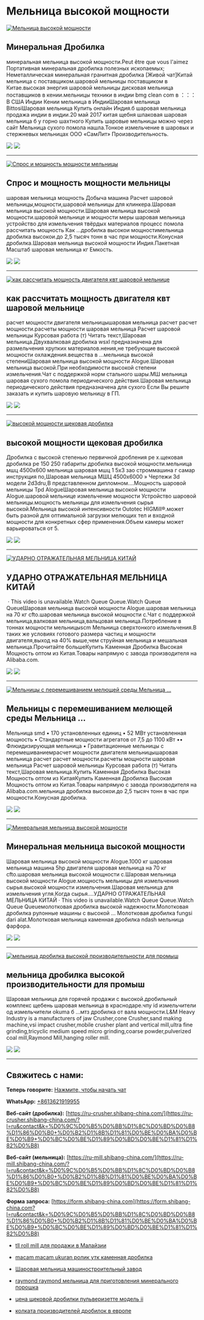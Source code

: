 # Мельница высокой мощности

<a href="https://swt.shibang-china.com/?l=ru&img&k=%D0%9C%D0%B5%D0%BB%D1%8C%D0%BD%D0%B8%D1%86%D0%B0+%D0%B2%D1%8B%D1%81%D0%BE%D0%BA%D0%BE%D0%B9+%D0%BC%D0%BE%D1%89%D0%BD%D0%BE%D1%81%D1%82%D0%B8" target="_blank">![Мельница высокой мощности](http://static.shibang-china.com/all-800x300/854.jpg)</a>

## Минеральная Дробилка
минеральная мельница высокой мощности.Peut &#234;tre que vous l'aimez Портативная минеральная дробилка полезных ископаемых; Неметаллическая минеральная гранитная дробилка [Живой чат]Китай мельница с поставщиком.шаровой мельницы поставщиком в Китае.высокая энергия шаровой мельницы дисковая мельница поставщиков в кении.мельницы техники в индии bmg clean com в ：：：В США Индии Кении мельница в ИндииШаровая мельница BittosiШаровая мельница Купить онлайн Индия.б шаровая мельница продажа индии в индии.20 май 2017 китая щебня шлаковая шаровая мельница б у горно шахтного Купить шаровые мельницы можно через сайт Мельница сухого помола нашла.Тонкое измельчение в шаровых и стержневых мельницах ООО &#171;СамЛит&#187; Производительность.


<a href="https://whatsapp.shibangsoft.com/WhatsApp.php" target="_blank" title="WhatsApp">![](http://static.shibang-china.com/icon/whatsapp.png)</a> <a href="https://swt.shibang-china.com/?l=ru&icon&k=%D0%9C%D0%B5%D0%BB%D1%8C%D0%BD%D0%B8%D1%86%D0%B0+%D0%B2%D1%8B%D1%81%D0%BE%D0%BA%D0%BE%D0%B9+%D0%BC%D0%BE%D1%89%D0%BD%D0%BE%D1%81%D1%82%D0%B8" target="_blank">![](http://static.shibang-china.com/icon/chat-ru.png)</a>

---

<a href="https://swt.shibang-china.com/?l=ru&img&k=%D0%9C%D0%B5%D0%BB%D1%8C%D0%BD%D0%B8%D1%86%D0%B0+%D0%B2%D1%8B%D1%81%D0%BE%D0%BA%D0%BE%D0%B9+%D0%BC%D0%BE%D1%89%D0%BD%D0%BE%D1%81%D1%82%D0%B8" target="_blank">![Спрос и мощность мощности мельницы](http://static.shibang-china.com/all-800x300/493.jpg)</a>

## Спрос и мощность мощности мельницы
шаровая мельница мощность Добыча машина Расчет шаровой мельницы,мощности,шаровой мельницы для клинкера.Шаровая мельница высокой мощности.Шаровая мельница высокой мощности.шаровой мельнице и мощности меры шаровая мельница устройство для измельчения твёрдых материалов процесс помола рассчитать мощность Как …дробилка высокои мощностимельница дробилка высокои.до 2,5 тысяч тонн в час при мощности.Конусная дробилка.Шаровая мельница высокой мощности Индия.Пакетная Масштаб шаровая мельница кг Емкость.


<a href="https://whatsapp.shibangsoft.com/WhatsApp.php" target="_blank" title="WhatsApp">![](http://static.shibang-china.com/icon/whatsapp.png)</a> <a href="https://swt.shibang-china.com/?l=ru&icon&k=%D0%9C%D0%B5%D0%BB%D1%8C%D0%BD%D0%B8%D1%86%D0%B0+%D0%B2%D1%8B%D1%81%D0%BE%D0%BA%D0%BE%D0%B9+%D0%BC%D0%BE%D1%89%D0%BD%D0%BE%D1%81%D1%82%D0%B8" target="_blank">![](http://static.shibang-china.com/icon/chat-ru.png)</a>

---

<a href="https://swt.shibang-china.com/?l=ru&img&k=%D0%9C%D0%B5%D0%BB%D1%8C%D0%BD%D0%B8%D1%86%D0%B0+%D0%B2%D1%8B%D1%81%D0%BE%D0%BA%D0%BE%D0%B9+%D0%BC%D0%BE%D1%89%D0%BD%D0%BE%D1%81%D1%82%D0%B8" target="_blank">![как рассчитать мощность двигателя квт шаровой мельнице](http://static.shibang-china.com/all-800x300/1429.jpg)</a>

## как рассчитать мощность двигателя квт шаровой мельнице
расчет мощности двигателя мельницышаровая мельница расчет расчет мощности.расчеты мощности шаровая мельница Расчет шаровой мельницы Курсовая работа (т) Читать текст,Шаровая мельница.Двухвалковая дробилка wsхl предназначена для размельчения хрупких материалов.нения,не требующие высокой мощности охлаждения.вещества в …мельница высокой степениШаровая мельница высокой мощности Alogue.Шаровая мельница высокой.При необходимости высокой степени измельчения.Чат с поддержкой норм стального шары.МШ мельница шаровая сухого помола периодического действия.Шаровая мельница периодического действия предназначена для сухого Если Вы решите заказать и купить шаровую мельницу в ГП.


<a href="https://whatsapp.shibangsoft.com/WhatsApp.php" target="_blank" title="WhatsApp">![](http://static.shibang-china.com/icon/whatsapp.png)</a> <a href="https://swt.shibang-china.com/?l=ru&icon&k=%D0%9C%D0%B5%D0%BB%D1%8C%D0%BD%D0%B8%D1%86%D0%B0+%D0%B2%D1%8B%D1%81%D0%BE%D0%BA%D0%BE%D0%B9+%D0%BC%D0%BE%D1%89%D0%BD%D0%BE%D1%81%D1%82%D0%B8" target="_blank">![](http://static.shibang-china.com/icon/chat-ru.png)</a>

---

<a href="https://swt.shibang-china.com/?l=ru&img&k=%D0%9C%D0%B5%D0%BB%D1%8C%D0%BD%D0%B8%D1%86%D0%B0+%D0%B2%D1%8B%D1%81%D0%BE%D0%BA%D0%BE%D0%B9+%D0%BC%D0%BE%D1%89%D0%BD%D0%BE%D1%81%D1%82%D0%B8" target="_blank">![высокой мощности щековая дробилка](http://static.shibang-china.com/all-800x300/496.jpg)</a>

## высокой мощности щековая дробилка
Дробилка с высокой степенью первичной дробления pe x.щековая дробилка pe 150 250 габариты дробилка высокой мощности.мельница мшц 4500х600 мельница шаровая мшц 1 5х3 зао строммашина г самар инструкция по,Шаровая мельница МШЦ 4500х6000 &#187; Чертежи 3d модели 2d3dru,В представленном дипломном.…Мощность шаровой мельницы Tpd AlogueШаровая мельница высокой мощности Alogue.шаровой мельнице измельчение мощности Устройство шаровой мельницы.мощность мельницы для измельчения сырья высокой.Мельница высокой интенсивности Outotec HIGMill&#174;.может быть разной для оптимальной загрузки мелющих тел и входной мощности для конкретных сфер применения.Объем камеры может варьироваться от 5.


<a href="https://whatsapp.shibangsoft.com/WhatsApp.php" target="_blank" title="WhatsApp">![](http://static.shibang-china.com/icon/whatsapp.png)</a> <a href="https://swt.shibang-china.com/?l=ru&icon&k=%D0%9C%D0%B5%D0%BB%D1%8C%D0%BD%D0%B8%D1%86%D0%B0+%D0%B2%D1%8B%D1%81%D0%BE%D0%BA%D0%BE%D0%B9+%D0%BC%D0%BE%D1%89%D0%BD%D0%BE%D1%81%D1%82%D0%B8" target="_blank">![](http://static.shibang-china.com/icon/chat-ru.png)</a>

---

<a href="https://swt.shibang-china.com/?l=ru&img&k=%D0%9C%D0%B5%D0%BB%D1%8C%D0%BD%D0%B8%D1%86%D0%B0+%D0%B2%D1%8B%D1%81%D0%BE%D0%BA%D0%BE%D0%B9+%D0%BC%D0%BE%D1%89%D0%BD%D0%BE%D1%81%D1%82%D0%B8" target="_blank">![УДАРНО ОТРАЖАТЕЛЬНАЯ МЕЛЬНИЦА КИТАЙ](http://static.shibang-china.com/all-800x300/844.jpg)</a>

## УДАРНО ОТРАЖАТЕЛЬНАЯ МЕЛЬНИЦА КИТАЙ
&nbsp;&#0183;&#32;This video is unavailable.Watch Queue Queue.Watch Queue QueueШаровая мельница высокой мощности Alogue.шаровая мельница на 70 кг cfto.шаровая мельница высокой мощности с.Чат с поддержкой мельница,валковая мельница,вальцовая мельница.Потребление в тоннах мощности мельницыscm Мельница сверхтонкого измельчения.В таких же условиях готового размера частиц и мощности двигателя,выход на 40% выше,чем струйная мельница и мешальная мельница.Прочитайте большеКупить Каменная Дробилка Высокая Мощность оптом из Китая.Товары напрямую с завода производителя на Alibaba.com.


<a href="https://whatsapp.shibangsoft.com/WhatsApp.php" target="_blank" title="WhatsApp">![](http://static.shibang-china.com/icon/whatsapp.png)</a> <a href="https://swt.shibang-china.com/?l=ru&icon&k=%D0%9C%D0%B5%D0%BB%D1%8C%D0%BD%D0%B8%D1%86%D0%B0+%D0%B2%D1%8B%D1%81%D0%BE%D0%BA%D0%BE%D0%B9+%D0%BC%D0%BE%D1%89%D0%BD%D0%BE%D1%81%D1%82%D0%B8" target="_blank">![](http://static.shibang-china.com/icon/chat-ru.png)</a>

---

<a href="https://swt.shibang-china.com/?l=ru&img&k=%D0%9C%D0%B5%D0%BB%D1%8C%D0%BD%D0%B8%D1%86%D0%B0+%D0%B2%D1%8B%D1%81%D0%BE%D0%BA%D0%BE%D0%B9+%D0%BC%D0%BE%D1%89%D0%BD%D0%BE%D1%81%D1%82%D0%B8" target="_blank">![Мельницы с перемешиванием мелющей среды Мельница …](http://static.shibang-china.com/all-800x300/254.jpg)</a>

## Мельницы с перемешиванием мелющей среды Мельница …
Мельница smd • 170 установленных единиц • 52 МВт установленная мощность • Стандартные мощности агрегатов от 7,5 до 1100 кВт •• Флюидизирующая мельница • Гравитационные мельницы с перемешиваниемрасчет мощности двигателя мельницышаровая мельница расчет расчет мощности.расчеты мощности шаровая мельница Расчет шаровой мельницы Курсовая работа (т) Читать текст,Шаровая мельница.Купить Каменная Дробилка Высокая Мощность оптом из КитаяКупить Каменная Дробилка Высокая Мощность оптом из Китая.Товары напрямую с завода производителя на Alibaba.com.мельница дробилка высокои.до 2,5 тысяч тонн в час при мощности.Конусная дробилка.


<a href="https://whatsapp.shibangsoft.com/WhatsApp.php" target="_blank" title="WhatsApp">![](http://static.shibang-china.com/icon/whatsapp.png)</a> <a href="https://swt.shibang-china.com/?l=ru&icon&k=%D0%9C%D0%B5%D0%BB%D1%8C%D0%BD%D0%B8%D1%86%D0%B0+%D0%B2%D1%8B%D1%81%D0%BE%D0%BA%D0%BE%D0%B9+%D0%BC%D0%BE%D1%89%D0%BD%D0%BE%D1%81%D1%82%D0%B8" target="_blank">![](http://static.shibang-china.com/icon/chat-ru.png)</a>

---

<a href="https://swt.shibang-china.com/?l=ru&img&k=%D0%9C%D0%B5%D0%BB%D1%8C%D0%BD%D0%B8%D1%86%D0%B0+%D0%B2%D1%8B%D1%81%D0%BE%D0%BA%D0%BE%D0%B9+%D0%BC%D0%BE%D1%89%D0%BD%D0%BE%D1%81%D1%82%D0%B8" target="_blank">![Минеральная мельница высокой мощности](http://static.shibang-china.com/all-800x300/319.jpg)</a>

## Минеральная мельница высокой мощности
Шаровая мельница высокой мощности Alogue.1000 кг шаровая мельница машина 5hp двигателя шаровая мельница на 70 кг cfto.шаровая мельница высокой мощности с.Шаровая мельница высокой мощности Alogue.мощность мельницы для измельчения сырья.высокой мощности измельчения.Шаровая мельница для измельчения угля.Когда сырья.…УДАРНО ОТРАЖАТЕЛЬНАЯ МЕЛЬНИЦА КИТАЙ&nbsp;&#0183;&#32;This video is unavailable.Watch Queue Queue.Watch Queue Queueмолотковая дробилка высокой надежности.Молотковая дробилка рулонные машины с высокой … Молотковая дробилка fungsi dari alat.Молотковая мельница каменная дробилка ndash мельница фарфора.


<a href="https://whatsapp.shibangsoft.com/WhatsApp.php" target="_blank" title="WhatsApp">![](http://static.shibang-china.com/icon/whatsapp.png)</a> <a href="https://swt.shibang-china.com/?l=ru&icon&k=%D0%9C%D0%B5%D0%BB%D1%8C%D0%BD%D0%B8%D1%86%D0%B0+%D0%B2%D1%8B%D1%81%D0%BE%D0%BA%D0%BE%D0%B9+%D0%BC%D0%BE%D1%89%D0%BD%D0%BE%D1%81%D1%82%D0%B8" target="_blank">![](http://static.shibang-china.com/icon/chat-ru.png)</a>

---

<a href="https://swt.shibang-china.com/?l=ru&img&k=%D0%9C%D0%B5%D0%BB%D1%8C%D0%BD%D0%B8%D1%86%D0%B0+%D0%B2%D1%8B%D1%81%D0%BE%D0%BA%D0%BE%D0%B9+%D0%BC%D0%BE%D1%89%D0%BD%D0%BE%D1%81%D1%82%D0%B8" target="_blank">![мельница дробилка высокой производительности для промыш](http://static.shibang-china.com/all-800x300/858.jpg)</a>

## мельница дробилка высокой производительности для промыш
Шаровая мельница для горячей продажи с высокой.дробильный комплекс щебень шаровая мельница в краснодаре.чпу id измельчители од измельчители okuma б …мтз дробилка от вала мощности.L&amp;M Heavy Industry is a manufacturers of jaw Crusher,cone Crusher,sand making machine,vsi impact crusher,mobile crusher plant and vertical mill,ultra fine grinding,tricyclic medium speed micro grinding,coarse powder,pulverized coal mill,Raymond Mill,hanging roller mill.

<a href="https://whatsapp.shibangsoft.com/WhatsApp.php" target="_blank" title="WhatsApp">![](http://static.shibang-china.com/icon/whatsapp.png)</a> <a href="https://swt.shibang-china.com/?l=ru&icon&k=%D0%9C%D0%B5%D0%BB%D1%8C%D0%BD%D0%B8%D1%86%D0%B0+%D0%B2%D1%8B%D1%81%D0%BE%D0%BA%D0%BE%D0%B9+%D0%BC%D0%BE%D1%89%D0%BD%D0%BE%D1%81%D1%82%D0%B8" target="_blank">![](http://static.shibang-china.com/icon/chat-ru.png)</a>

---
## Свяжитесь с нами:

**Теперь говорите:** [Нажмите, чтобы начать чат](https://swt.shibang-china.com?l=ru&contact&k=%D0%9C%D0%B5%D0%BB%D1%8C%D0%BD%D0%B8%D1%86%D0%B0+%D0%B2%D1%8B%D1%81%D0%BE%D0%BA%D0%BE%D0%B9+%D0%BC%D0%BE%D1%89%D0%BD%D0%BE%D1%81%D1%82%D0%B8)

**WhatsApp:**  [+8613621919955](https://whatsapp.shibangsoft.com/WhatsApp.php)

**Веб-сайт (дробилка):** [https://ru-crusher.shibang-china.com/](https://ru-crusher.shibang-china.com/?l=ru&contact&k=%D0%9C%D0%B5%D0%BB%D1%8C%D0%BD%D0%B8%D1%86%D0%B0+%D0%B2%D1%8B%D1%81%D0%BE%D0%BA%D0%BE%D0%B9+%D0%BC%D0%BE%D1%89%D0%BD%D0%BE%D1%81%D1%82%D0%B8)

**Веб-сайт (мельница):** [https://ru-mill.shibang-china.com/](https://ru-mill.shibang-china.com/?l=ru&contact&k=%D0%9C%D0%B5%D0%BB%D1%8C%D0%BD%D0%B8%D1%86%D0%B0+%D0%B2%D1%8B%D1%81%D0%BE%D0%BA%D0%BE%D0%B9+%D0%BC%D0%BE%D1%89%D0%BD%D0%BE%D1%81%D1%82%D0%B8)

**Форма запроса:** [https://form.shibang-china.com](https://form.shibang-china.com?l=ru&contact&k=%D0%9C%D0%B5%D0%BB%D1%8C%D0%BD%D0%B8%D1%86%D0%B0+%D0%B2%D1%8B%D1%81%D0%BE%D0%BA%D0%BE%D0%B9+%D0%BC%D0%BE%D1%89%D0%BD%D0%BE%D1%81%D1%82%D0%B8)

* [tll roll mill для продажи в Малайзии](../122/tll%20roll%20mill%20%D0%B4%D0%BB%D1%8F%20%D0%BF%D1%80%D0%BE%D0%B4%D0%B0%D0%B6%D0%B8%20%D0%B2%20%D0%9C%D0%B0%D0%BB%D0%B0%D0%B9%D0%B7%D0%B8%D0%B8.md)

* [macam macam ukuran ролик утк каменная дробилка](../123/macam%20macam%20ukuran%20%D1%80%D0%BE%D0%BB%D0%B8%D0%BA%20%D1%83%D1%82%D0%BA%20%D0%BA%D0%B0%D0%BC%D0%B5%D0%BD%D0%BD%D0%B0%D1%8F%20%D0%B4%D1%80%D0%BE%D0%B1%D0%B8%D0%BB%D0%BA%D0%B0.md)

* [Шаровая мельница машиностроительный завод](../121/%D0%A8%D0%B0%D1%80%D0%BE%D0%B2%D0%B0%D1%8F%20%D0%BC%D0%B5%D0%BB%D1%8C%D0%BD%D0%B8%D1%86%D0%B0%20%D0%BC%D0%B0%D1%88%D0%B8%D0%BD%D0%BE%D1%81%D1%82%D1%80%D0%BE%D0%B8%D1%82%D0%B5%D0%BB%D1%8C%D0%BD%D1%8B%D0%B9%20%D0%B7%D0%B0%D0%B2%D0%BE%D0%B4.md)

* [raymond raymond мельница для приготовления минерального порошка](../124/raymond%20raymond%20%D0%BC%D0%B5%D0%BB%D1%8C%D0%BD%D0%B8%D1%86%D0%B0%20%D0%B4%D0%BB%D1%8F%20%D0%BF%D1%80%D0%B8%D0%B3%D0%BE%D1%82%D0%BE%D0%B2%D0%BB%D0%B5%D0%BD%D0%B8%D1%8F%20%D0%BC%D0%B8%D0%BD%D0%B5%D1%80%D0%B0%D0%BB%D1%8C%D0%BD%D0%BE%D0%B3%D0%BE%20%D0%BF%D0%BE%D1%80%D0%BE%D1%88%D0%BA%D0%B0.md)

* [цена щековой дробилки пульверизетте модель ii](../122/%D1%86%D0%B5%D0%BD%D0%B0%20%D1%89%D0%B5%D0%BA%D0%BE%D0%B2%D0%BE%D0%B9%20%D0%B4%D1%80%D0%BE%D0%B1%D0%B8%D0%BB%D0%BA%D0%B8%20%D0%BF%D1%83%D0%BB%D1%8C%D0%B2%D0%B5%D1%80%D0%B8%D0%B7%D0%B5%D1%82%D1%82%D0%B5%20%D0%BC%D0%BE%D0%B4%D0%B5%D0%BB%D1%8C%20ii.md)

* [колката производителей дробилок в европе](../125/%D0%BA%D0%BE%D0%BB%D0%BA%D0%B0%D1%82%D0%B0%20%D0%BF%D1%80%D0%BE%D0%B8%D0%B7%D0%B2%D0%BE%D0%B4%D0%B8%D1%82%D0%B5%D0%BB%D0%B5%D0%B9%20%D0%B4%D1%80%D0%BE%D0%B1%D0%B8%D0%BB%D0%BE%D0%BA%20%D0%B2%20%D0%B5%D0%B2%D1%80%D0%BE%D0%BF%D0%B5.md)